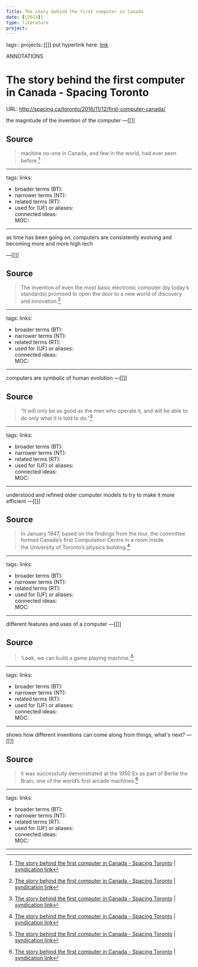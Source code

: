 ```yaml
---
Title: The story behind the first computer in Canada
date: {{2013}}
type: literature
project:
---
```

tags::
projects::[[]]
put hyperlink here: [link](http://spacing.ca/toronto/2016/11/12/first-computer-canada/) 

ANNOTATIONS
# The story behind the first computer in Canada - Spacing Toronto
URL: http://spacing.ca/toronto/2016/11/12/first-computer-canada/

the magnitude of the invention of the computer
&mdash;[[]]

## Source 
> machine no-one in Canada, and few in the world, had ever seen before.[^1]

[^1]: [The story behind the first computer in Canada - Spacing Toronto](http://spacing.ca/toronto/2016/11/12/first-computer-canada/) | [syndication link](tk) 

---
tags: 
links:  
- broader terms (BT):  
- narrower terms (NT):  
- related terms (RT):  
- used for (UF) or aliases:  
connected ideas:  
MOC:  

---
as time has been going on, computers are consistently evolving and becoming more and more high tech

&mdash;[[]]

## Source 
> The invention of even the most basic electronic computer (by today’s standards) promised to open the door to a new world of discovery and innovation.[^1]

[^1]: [The story behind the first computer in Canada - Spacing Toronto](http://spacing.ca/toronto/2016/11/12/first-computer-canada/) | [syndication link](tk) 

---
tags: 
links:  
- broader terms (BT):  
- narrower terms (NT):  
- related terms (RT):  
- used for (UF) or aliases:  
connected ideas:  
MOC:  

---
computers are symbolic of human evolution
&mdash;[[]]

## Source 
> “It will only be as good as the men who operate it, and will be able to do only what it is told to do.”[^1]

[^1]: [The story behind the first computer in Canada - Spacing Toronto](http://spacing.ca/toronto/2016/11/12/first-computer-canada/) | [syndication link](tk) 

---
tags: 
links:  
- broader terms (BT):  
- narrower terms (NT):  
- related terms (RT):  
- used for (UF) or aliases:  
connected ideas:  
MOC:  

---
understood and refined older computer models to try to make it more efficient
&mdash;[[]]

## Source 
> In January 1947, based on the findings from the tour, the committee formed Canada’s first Computation Centre in a room inside the University of Toronto’s physics building.[^1]

[^1]: [The story behind the first computer in Canada - Spacing Toronto](http://spacing.ca/toronto/2016/11/12/first-computer-canada/) | [syndication link](tk) 

---
tags: 
links:  
- broader terms (BT):  
- narrower terms (NT):  
- related terms (RT):  
- used for (UF) or aliases:  
connected ideas:  
MOC:  

---
different features and uses of a computer
&mdash;[[]]

## Source 
> ‘Look, we can build a game playing machine,’[^1]

[^1]: [The story behind the first computer in Canada - Spacing Toronto](http://spacing.ca/toronto/2016/11/12/first-computer-canada/) | [syndication link](tk) 

---
tags: 
links:  
- broader terms (BT):  
- narrower terms (NT):  
- related terms (RT):  
- used for (UF) or aliases:  
connected ideas:  
MOC:  

---
shows how different inventions can come along from things, what's next?
&mdash;[[]]

## Source 
> it was successfully demonstrated at the 1950 Ex as part of Bertie the Brain, one of the world’s first arcade machines.[^1]

[^1]: [The story behind the first computer in Canada - Spacing Toronto](http://spacing.ca/toronto/2016/11/12/first-computer-canada/) | [syndication link](tk) 

---
tags: 
links:  
- broader terms (BT):  
- narrower terms (NT):  
- related terms (RT):  
- used for (UF) or aliases:  
connected ideas:  
MOC:  

---
